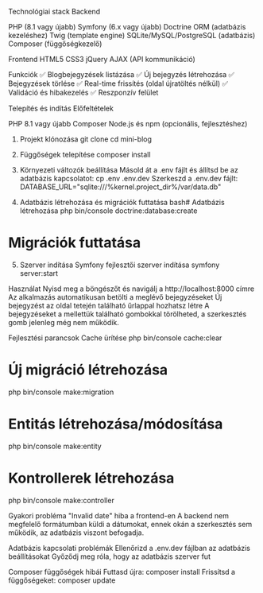 Technológiai stack
Backend

PHP (8.1 vagy újabb)
Symfony (6.x vagy újabb)
Doctrine ORM (adatbázis kezeléshez)
Twig (template engine)
SQLite/MySQL/PostgreSQL (adatbázis)
Composer (függőségkezelő)

Frontend
HTML5
CSS3
jQuery
AJAX (API kommunikáció)

Funkciók
✅ Blogbejegyzések listázása
✅ Új bejegyzés létrehozása
✅ Bejegyzések törlése
✅ Real-time frissítés (oldal újratöltés nélkül)
✅ Validáció és hibakezelés
✅ Reszponzív felület

Telepítés és indítás
Előfeltételek

PHP 8.1 vagy újabb
Composer
Node.js és npm (opcionális, fejlesztéshez)

1. Projekt klónozása
git clone <repository-url>
cd mini-blog

2. Függőségek telepítése
composer install

3. Környezeti változók beállítása
Másold át a .env fájlt és állítsd be az adatbázis kapcsolatot:
cp .env .env.dev
Szerkeszd a .env.dev fájlt:
DATABASE_URL="sqlite:///%kernel.project_dir%/var/data.db"

4. Adatbázis létrehozása és migrációk futtatása
bash# Adatbázis létrehozása
php bin/console doctrine:database:create

# Migrációk futtatása


5. Szerver indítása
Symfony fejlesztői szerver indítása
symfony server:start

Használat
Nyisd meg a böngészőt és navigálj a http://localhost:8000 címre
Az alkalmazás automatikusan betölti a meglévő bejegyzéseket
Új bejegyzést az oldal tetején található űrlappal hozhatsz létre
A bejegyzéseket a mellettük található gombokkal törölheted, a szerkesztés gomb jelenleg még nem működik.

Fejlesztési parancsok
Cache ürítése
php bin/console cache:clear

# Új migráció létrehozása
php bin/console make:migration

# Entitás létrehozása/módosítása
php bin/console make:entity

# Kontrollerek létrehozása
php bin/console make:controller

Gyakori probléma
"Invalid date" hiba a frontend-en
A backend nem megfelelő formátumban küldi a dátumokat, ennek okán a szerkesztés sem működik, az adatbázis viszont befogadja. 


Adatbázis kapcsolati problémák
Ellenőrizd a .env.dev fájlban az adatbázis beállításokat
Győződj meg róla, hogy az adatbázis szerver fut

Composer függőségek hibái
Futtasd újra: composer install
Frissítsd a függőségeket: composer update